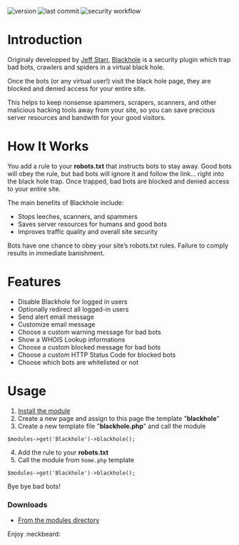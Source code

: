 ![version](https://img.shields.io/github/v/release/flydev-fr/blackhole)
![last commit](https://img.shields.io/github/last-commit/flydev-fr/blackhole/master)
![security workflow](https://github.com/flydev-fr/blackhole/actions/workflows/security.yml/badge.svg?branch=master)

# Introduction

Originaly developped by [Jeff Starr](https://github.com/JeffStarr), [Blackhole](https://perishablepress.com/blackhole-bad-bots/) is a security plugin which trap bad bots, crawlers and spiders in a virtual black hole.

Once the bots (or any virtual user!) visit the black hole page, they are blocked and denied access for your entire site.

This helps to keep nonsense spammers, scrapers, scanners, and other malicious hacking tools away from your site, so you can save precious server resources and bandwith for your good visitors.


# How It Works

You add a rule to your **robots.txt** that instructs bots to stay away. Good bots will obey the rule, but bad bots will ignore it and follow the link... right into the black hole trap. Once trapped, bad bots are blocked and denied access to your entire site.

The main benefits of Blackhole include:

- Stops leeches, scanners, and spammers
- Saves server resources for humans and good bots
- Improves traffic quality and overall site security


Bots have one chance to obey your site’s robots.txt rules. Failure to comply results in immediate banishment.

# Features

- Disable Blackhole for logged in users
- Optionally redirect all logged-in users
- Send alert email message
- Customize email message
- Choose a custom warning message for bad bots
- Show a WHOIS Lookup informations
- Choose a custom blocked message for bad bots
- Choose a custom HTTP Status Code for blocked bots
- Choose which bots are whitelisted or not

# Usage

1. [Install the module](https://modules.processwire.com/install-uninstall/)
2. Create a new page and assign to this page the template "**blackhole**"
3. Create a new template file "**blackhole.php**" and call the module 

 `$modules->get('Blackhole')->blackhole();`

4. Add the rule to your **robots.txt**
5. Call the module from `home.php` template

 `$modules->get('Blackhole')->blackhole();`

Bye bye bad bots!

### Downloads
- [From the modules directory](https://processwire.com/modules/blackhole/)

Enjoy :neckbeard:

<!-- readme: contributors -start -->
<!-- readme: contributors -end -->